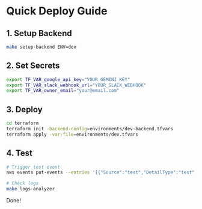 # Quick Deploy Guide

## 1. Setup Backend
```bash
make setup-backend ENV=dev
```

## 2. Set Secrets
```bash
export TF_VAR_google_api_key="YOUR_GEMINI_KEY"
export TF_VAR_slack_webhook_url="YOUR_SLACK_WEBHOOK"
export TF_VAR_owner_email="your@email.com"
```

## 3. Deploy
```bash
cd terraform
terraform init -backend-config=environments/dev-backend.tfvars
terraform apply -var-file=environments/dev.tfvars
```

## 4. Test
```bash
# Trigger test event
aws events put-events --entries '[{"Source":"test","DetailType":"test","Detail":"{}"}]'

# Check logs
make logs-analyzer
```

Done!
